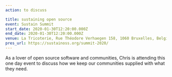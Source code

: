 ```yaml
---
action: to discuss

title: sustaining open source
event: Sustain Summit
start_date: 2020-01-30T12:20:00.000Z
end_date: 2020-01-30T12:20:00.000Z
venue: La Tricoterie, Rue Théodore Verhaegen 158, 1060 Bruxelles, Belgium
pres_url: https://sustainoss.org/summit-2020/
---
```


As a lover of open source software and communities, Chris is attending this one day event to discuss how we keep our communities supplied with what they need.
